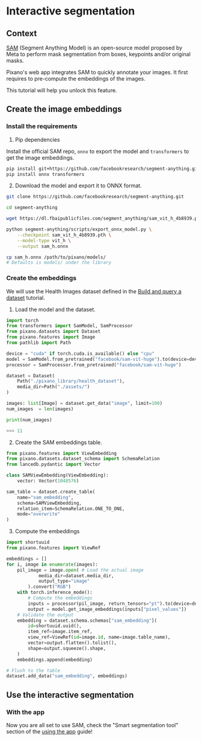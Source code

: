 # Interactive segmentation

## Context

[SAM](https://github.com/facebookresearch/segment-anything) (Segment Anything Model) is an open-source model proposed by Meta to perform mask segmentation from boxes, keypoints and/or original masks.

Pixano's web app integrates SAM to quickly annotate your images. It first requires to pre-compute the embeddings of the images.

This tutorial will help you unlock this feature.

## Create the image embeddings

### Install the requirements

1. Pip dependencies

Install the official SAM repo, `onnx` to export the model and `transformers` to get the image embeddings.

```bash
pip install git+https://github.com/facebookresearch/segment-anything.git
pip install onnx transformers
```

2. Download the model and export it to ONNX format.

```bash
git clone https://github.com/facebookresearch/segment-anything.git

cd segment-anything

wget https://dl.fbaipublicfiles.com/segment_anything/sam_vit_h_4b8939.pth

python segment-anything/scripts/export_onnx_model.py \
    --checkpoint sam_vit_h_4b8939.pth \
    --model-type vit_h \
    --output sam_h.onnx

cp sam_h.onnx /path/to/pixano/models/
# Defaults is models/ under the library
```

### Create the embeddings

We will use the Health Images dataset defined in the [Build and query a dataset](./dataset.md) tutorial.

1. Load the model and the dataset.

```python
import torch
from transformers import SamModel, SamProcessor
from pixano.datasets import Dataset
from pixano.features import Image
from pathlib import Path

device = "cuda" if torch.cuda.is_available() else "cpu"
model = SamModel.from_pretrained("facebook/sam-vit-huge").to(device=device)
processor = SamProcessor.from_pretrained("facebook/sam-vit-huge")

dataset = Dataset(
    Path("./pixano_library/health_dataset"),
    media_dir=Path("./assets/")
)

images: list[Image] = dataset.get_data("image", limit=100)
num_images  = len(images)

print(num_images)

>>> 11
```

2. Create the SAM embeddings table.

```python
from pixano.features import ViewEmbedding
from pixano.datasets.dataset_schema import SchemaRelation
from lancedb.pydantic import Vector

class SAMViewEmbedding(ViewEmbedding):
    vector: Vector(1048576)

sam_table = dataset.create_table(
    name="sam_embedding",
    schema=SAMViewEmbedding,
    relation_item=SchemaRelation.ONE_TO_ONE,
    mode="overwrite"
)
```

3. Compute the embeddings

```python
import shortuuid
from pixano.features import ViewRef

embeddings = []
for i, image in enumerate(images):
    pil_image = image.open( # Load the actual image
            media_dir=dataset.media_dir,
            output_type="image"
        ).convert("RGB")
    with torch.inference_mode():
        # Compute the embeddings
        inputs = processor(pil_image, return_tensors="pt").to(device=device)
        output = model.get_image_embeddings(inputs["pixel_values"])
    # Validate the output
    embedding = dataset.schema.schemas["sam_embedding"](
        id=shortuuid.uuid(),
        item_ref=image.item_ref,
        view_ref=ViewRef(id=image.id, name=image.table_name),
        vector=output.flatten().tolist(),
        shape=output.squeeze().shape,
    )
    embeddings.append(embedding)

# Flush to the table
dataset.add_data("sam_embedding", embeddings)
```

## Use the interactive segmentation

### With the app

Now you are all set to use SAM, check the "Smart segmentation tool" section of the [using the app](../getting_started/using_the_app.md) guide!
